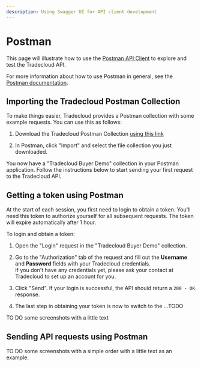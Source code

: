 ```yaml
---
description: Using Swagger UI for API client development
---
```


# Postman

This page will illustrate how to use the [Postman API Client](https://www.postman.com/product/api-client) to explore and test the Tradecloud API.

For more information about how to use Postman in general, see the [Postman documentation](https://learning.postman.com/docs/postman/launching-postman/introduction/).

## Importing the Tradecloud Postman Collection

To make things easier, Tradecloud provides a Postman collection with some example requests. You can use this as follows:

1. Download the Tradecloud Postman Collection [using this link](/.gitbook/assets/Tradecloud-Buyer-Demo.postman_collection.json)

2. In Postman, click "Import" and select the file collection you just downloaded.  

You now have a "Tradecloud Buyer Demo" collection in your Postman application. Follow the instructions below to start sending your first request to the Tradecloud API.

## Getting a token using Postman

At the start of each session, you first need to login to obtain a token. You'll need this token to authorize yourself for all subsequent requests. The token will expire automatically after 1 hour.

To login and obtain a token:

1. Open the "Login" request in the "Tradecloud Buyer Demo" collection.

2. Go to the "Authorization" tab of the request and fill out the **Username** and **Password** fields with your Tradecloud credentials.  
If you don't have any credentials yet, please ask your contact at Tradecloud to set up an account for you.

3. Click "Send". If your login is successful, the API should return a `200 - OK` response.

4. The last step in obtaining your token is now to switch to the ...TODO


TO DO some screenshots with a little text

## Sending API requests using Postman

TO DO some screenshots with a simple order with a little text as an example.

